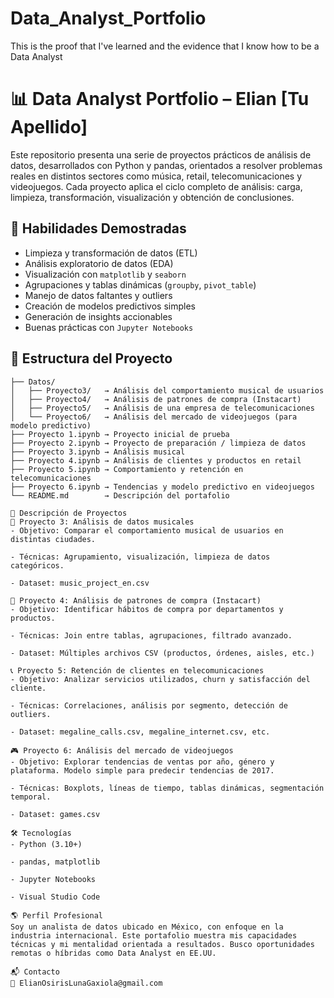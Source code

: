 # Data_Analyst_Portfolio
This is the proof that I've learned and the evidence that I know how to be a Data Analyst

# 📊 Data Analyst Portfolio – Elian [Tu Apellido]

Este repositorio presenta una serie de proyectos prácticos de análisis de datos, desarrollados con Python y pandas, orientados a resolver problemas reales en distintos sectores como música, retail, telecomunicaciones y videojuegos. Cada proyecto aplica el ciclo completo de análisis: carga, limpieza, transformación, visualización y obtención de conclusiones.

## 🧠 Habilidades Demostradas

- Limpieza y transformación de datos (ETL)
- Análisis exploratorio de datos (EDA)
- Visualización con `matplotlib` y `seaborn`
- Agrupaciones y tablas dinámicas (`groupby`, `pivot_table`)
- Manejo de datos faltantes y outliers
- Creación de modelos predictivos simples
- Generación de insights accionables
- Buenas prácticas con `Jupyter Notebooks`

## 📁 Estructura del Proyecto

```text
├── Datos/
│   ├── Proyecto3/   → Análisis del comportamiento musical de usuarios
│   ├── Proyecto4/   → Análisis de patrones de compra (Instacart)
│   ├── Proyecto5/   → Análisis de una empresa de telecomunicaciones
│   └── Proyecto6/   → Análisis del mercado de videojuegos (para modelo predictivo)
├── Proyecto 1.ipynb → Proyecto inicial de prueba
├── Proyecto 2.ipynb → Proyecto de preparación / limpieza de datos
├── Proyecto 3.ipynb → Análisis musical
├── Proyecto 4.ipynb → Análisis de clientes y productos en retail
├── Proyecto 5.ipynb → Comportamiento y retención en telecomunicaciones
├── Proyecto 6.ipynb → Tendencias y modelo predictivo en videojuegos
└── README.md        → Descripción del portafolio

📝 Descripción de Proyectos
🎵 Proyecto 3: Análisis de datos musicales
- Objetivo: Comparar el comportamiento musical de usuarios en distintas ciudades.

- Técnicas: Agrupamiento, visualización, limpieza de datos categóricos.

- Dataset: music_project_en.csv

🛒 Proyecto 4: Análisis de patrones de compra (Instacart)
- Objetivo: Identificar hábitos de compra por departamentos y productos.

- Técnicas: Join entre tablas, agrupaciones, filtrado avanzado.

- Dataset: Múltiples archivos CSV (productos, órdenes, aisles, etc.)

📞 Proyecto 5: Retención de clientes en telecomunicaciones
- Objetivo: Analizar servicios utilizados, churn y satisfacción del cliente.

- Técnicas: Correlaciones, análisis por segmento, detección de outliers.

- Dataset: megaline_calls.csv, megaline_internet.csv, etc.

🎮 Proyecto 6: Análisis del mercado de videojuegos
- Objetivo: Explorar tendencias de ventas por año, género y plataforma. Modelo simple para predecir tendencias de 2017.

- Técnicas: Boxplots, líneas de tiempo, tablas dinámicas, segmentación temporal.

- Dataset: games.csv

🛠️ Tecnologías
- Python (3.10+)

- pandas, matplotlib

- Jupyter Notebooks

- Visual Studio Code

🌎 Perfil Profesional
Soy un analista de datos ubicado en México, con enfoque en la industria internacional. Este portafolio muestra mis capacidades técnicas y mi mentalidad orientada a resultados. Busco oportunidades remotas o híbridas como Data Analyst en EE.UU.

📬 Contacto
📧 ElianOsirisLunaGaxiola@gmail.com